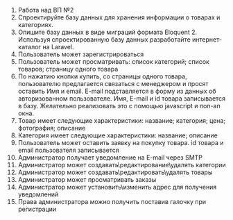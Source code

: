 1. Работа над ВП №2
2. Спроектируйте базу данных для хранения информации о товарах и категориях.
1. Опишите базу данных в виде миграций формата Eloquent 2. Используя спроектированную базу данных разработайте интернет-каталог на Laravel.
3. Пользователь может зарегистрироваться
4. Пользователь может просматривать: список категорий; список товаров; страницу одного товара
5. По нажатию кнопки купить, со страницы одного товара, пользователю предлагается связаться с менеджером и просят оставить Имя и email.
E-mail подставляется в форму из данных об авторизованном пользователе. Имя, E-mail и id товара записывается в базу. Желательно реализовать это с помощью javascript и поп-ап окна.
6. Товар имеет следующие характеристики: название; категория; цена; фотография; описание
7. Категория имеет следующие характеристики: название; описание
8. Пользователь может оставить заявку на покупку товара. id товара и email пользователя записывается
9. Администратор получает уведомление на E-mail через SMTP
10. Администратор может создавать\редактирование\удалять категории
11. Администратор может создавать\редактировать\удалять товары
12. Администратор может просматривать заказы
13. Администратор может установить\изменить адрес для получения уведомлений
14. Права администратора можно получить поставив галочку при регистрации
